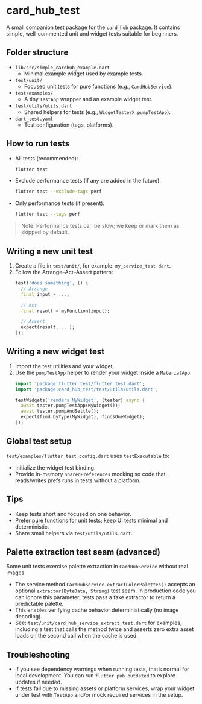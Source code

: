 # card_hub_test

A small companion test package for the `card_hub` package. It contains simple, well-commented unit and widget tests suitable for beginners.

## Folder structure

- `lib/src/simple_cardhub_example.dart`
  - Minimal example widget used by example tests.
- `test/unit/`
  - Focused unit tests for pure functions (e.g., `CardHubService`).
- `test/examples/`
  - A tiny `TestApp` wrapper and an example widget test.
- `test/utils/utils.dart`
  - Shared helpers for tests (e.g., `WidgetTesterX.pumpTestApp`).
- `dart_test.yaml`
  - Test configuration (tags, platforms).

## How to run tests

- All tests (recommended):
  ```bash
  flutter test
  ```
- Exclude performance tests (if any are added in the future):
  ```bash
  flutter test --exclude-tags perf
  ```
- Only performance tests (if present):
  ```bash
  flutter test --tags perf
  ```

> Note: Performance tests can be slow; we keep or mark them as skipped by default.

## Writing a new unit test

1. Create a file in `test/unit/`, for example: `my_service_test.dart`.
2. Follow the Arrange–Act–Assert pattern:
   ```dart
   test('does something', () {
     // Arrange
     final input = ...;

     // Act
     final result = myFunction(input);

     // Assert
     expect(result, ...);
   });
   ```

## Writing a new widget test

1. Import the test utilities and your widget.
2. Use the `pumpTestApp` helper to render your widget inside a `MaterialApp`:
   ```dart
   import 'package:flutter_test/flutter_test.dart';
   import 'package:card_hub_test/test/utils/utils.dart';

   testWidgets('renders MyWidget', (tester) async {
     await tester.pumpTestApp(MyWidget());
     await tester.pumpAndSettle();
     expect(find.byType(MyWidget), findsOneWidget);
   });
   ```

## Global test setup

`test/examples/flutter_test_config.dart` uses `testExecutable` to:
- Initialize the widget test binding.
- Provide in-memory `SharedPreferences` mocking so code that reads/writes prefs runs in tests without a platform.

## Tips

- Keep tests short and focused on one behavior.
- Prefer pure functions for unit tests; keep UI tests minimal and deterministic.
- Share small helpers via `test/utils/utils.dart`.

## Palette extraction test seam (advanced)

Some unit tests exercise palette extraction in `CardHubService` without real images.

- The service method `CardHubService.extractColorPalettes()` accepts an optional
  `extractor(ByteData, String)` test seam. In production code you can ignore this
  parameter; tests pass a fake extractor to return a predictable palette.
- This enables verifying cache behavior deterministically (no image decoding).
- See: `test/unit/card_hub_service_extract_test.dart` for examples, including a
  test that calls the method twice and asserts zero extra asset loads on the
  second call when the cache is used.

## Troubleshooting

- If you see dependency warnings when running tests, that’s normal for local development. You can run `flutter pub outdated` to explore updates if needed.
- If tests fail due to missing assets or platform services, wrap your widget under test with `TestApp` and/or mock required services in the setup.

